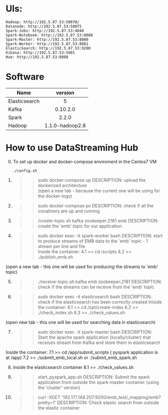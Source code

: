 # UIs:
	Hadoop: http://192.5.87.53:50070/
	Datanode: http://192.5.87.53:50075
	Spark-Jobs: http://192.5.87.53:4040
	Spark-Notebook: http://192.5.87.53:8888
	Spark-Master: http://192.5.87.53:8080
	Spark-Worker: http://192.5.87.53:8081
	ElasticSearch: http://192.5.87.53:9200
	Kibana: http://192.5.87.53:5601
	Hue: http://192.5.87.53:8088


# Software

|Name	        |version               |
|---------------|:--------------------:|
|Elasticsearch	|5                     |
|Kafka	        |0.10.2.0	       |
|Spark    	|2.2.0		       |
|Hadoop	        |1.1.0-hadoop2.8       |

# How to use DataStreaming Hub

0. To set up docker and docker-compose enviroment in the Centos7 VM  

```
   ./config.sh 

```

1. >> sudo docker-compose up
 DESCRIPTION: upload the dockerized architecture 	
 (open a new tab - because the current one will be using for the docker-logs)

2. >> sudo docker-compose ps
 DESCRIPTION: check if all the conatiners are up and running

3. >> /create-topic.sh kafka zookeeper:2181 emb
 DESCRIPTION: create the 'emb' topic for our application 

4. >> sudo docker exec -it spark-worker bash
 DESCRIPTION: start to produce streams of EMB data to the 'emb' topic - 1 stream per line and file	
	Inside the container:
	 4.1 >> cd /scripts
	 4.2 >> ./publish_emb.sh

  (open a new tab - this one will be used for producing the streams to 'emb' topic)

5. >> ./receive-topic.sh kafka emb zookeeper:2181
 DESCRIPTION: check if the streams can be receive from the 'emb' topic

6. >>  sudo docker exec -it elasticsearch bash
  DESCRIPTION: check if the elasticsearch has been correctly created 
     Iniside the container:
	6.1 >> cd /opt/create-index
	6.2 >> ./check_index.sh
	6.3 >> ./check_values.sh

 (open new tab - this one will be used for searching data in elasticsearch)

 7. >> sudo docker exec -it spark-master bash
 DESCRIPTION: Start the apache spark application (locally/cluster) that receives stream from Kafka and store them in elasticsearch

  Inside the container:
	7.1 >> cd /app/submit_scripts ( pyspark application is at /app)
	7.2 >> ./submit_emb_local.sh  or ./submit_emb_spark.sh


8. Inside the elasticsearch container
	8.1 >> ./check_values.sh

9. >> start_pyspark_app.sh
  DESCRIPTION: Submit the spark application from outside the spark-master container (using the 'cluster' version)


10. >>  curl -XGET '192.171.148.207:9200/emb_test/_mapping/emb?pretty=1'
  DESCRIPTION: Check elastic search from outside the elastic container	
	



